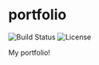 # portfolio

![Build Status](https://img.shields.io/github/workflow/status/Jadie-Wadie/portfolio/Firebase%20Deploy)
![License](https://img.shields.io/github/license/Jadie-Wadie/portfolio)

My portfolio!
